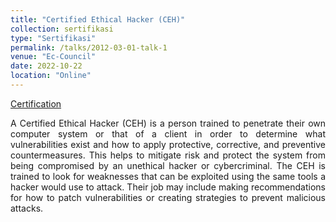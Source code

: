 ```yaml
---
title: "Certified Ethical Hacker (CEH)"
collection: sertifikasi
type: "Sertifikasi"
permalink: /talks/2012-03-01-talk-1
venue: "Ec-Council"
date: 2022-10-22
location: "Online"
---
```


[Certification](https://www.linkedin.com/posts/abibimantara_alhamdulillah-thank-you-ec-council-activity-6990992140185067520-OLJe?utm_source=share&utm_medium=member_desktop)

<p style="text-align:justify">A Certified Ethical Hacker (CEH) is a person trained to penetrate their own computer system or that of a client in order to determine what vulnerabilities exist and how to apply protective, corrective, and preventive countermeasures. This helps to mitigate risk and protect the system from being compromised by an unethical hacker or cybercriminal. The CEH is trained to look for weaknesses that can be exploited using the same tools a hacker would use to attack. Their job may include making recommendations for how to patch vulnerabilities or creating strategies to prevent malicious attacks.</p>
